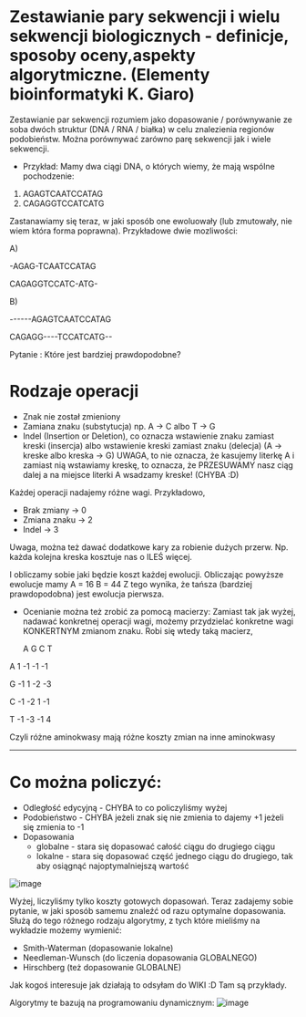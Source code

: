 # Zestawianie pary sekwencji i wielu sekwencji biologicznych - definicje, sposoby oceny,aspekty algorytmiczne. (Elementy bioinformatyki K. Giaro) 

Zestawianie par sekwencji rozumiem jako dopasowanie / porównywanie ze soba dwóch struktur (DNA / RNA / białka) w celu znalezienia regionów podobieństw.
Można porównywać zarówno parę sekwencji jak i wiele sekwencji.

- Przykład:
Mamy dwa ciągi DNA, o których wiemy, że mają wspólne pochodzenie:
1. AGAGTCAATCCATAG
2. CAGAGGTCCATCATG

Zastanawiamy się teraz, w jaki sposób one ewoluowały (lub zmutowały, nie wiem która forma poprawna). Przykładowe dwie mozliwości:

A)

-AGAG-TCAATCCATAG

CAGAGGTCCATC-ATG-

B)

------AGAGTCAATCCATAG

CAGAGG----TCCATCATG--

Pytanie : Które jest bardziej prawdopodobne?

# Rodzaje operacji
- Znak nie został zmieniony
- Zamiana znaku (substytucja) np. A -> C albo T -> G
- Indel (Insertion or Deletion), co oznacza wstawienie znaku zamiast kreski (insercja) albo wstawienie kreski zamiast znaku (delecja) (A -> kreske albo kreska -> G) UWAGA, to nie oznacza, że kasujemy literkę A i zamiast nią wstawiamy kreskę, to oznacza, że PRZESUWAMY nasz ciąg dalej a na miejsce literki A wsadzamy kreske! (CHYBA :D)

Każdej operacji nadajemy różne wagi. Przykładowo, 
- Brak zmiany -> 0
- Zmiana znaku -> 2
- Indel -> 3

Uwaga, można też dawać dodatkowe kary za robienie dużych przerw. Np. każda kolejna kreska kosztuje nas o ILEŚ więcej.

I obliczamy sobie jaki będzie koszt każdej ewolucji. Obliczając powyższe ewolucje mamy
A = 16
B = 44
Z tego wynika, że tańsza (bardziej prawdopodobna) jest ewolucja pierwsza.

* Ocenianie można też zrobić za pomocą macierzy:
Zamiast tak jak wyżej, nadawać konkretnej operacji wagi, możemy przydzielać konkretne wagi KONKERTNYM zmianom znaku. Robi się wtedy taką macierz, 

     A  G  C  T

A   1  -1  -1  -1

G  -1   1  -2  -3

C  -1  -2   1  -1

T  -1  -3  -1   4

Czyli różne aminokwasy mają różne koszty zmian na inne aminokwasy

-------------------------

# Co można policzyć:
  - Odległość edycyjną - CHYBA to co policzyliśmy wyżej
  - Podobieństwo - CHYBA jeżeli znak się nie zmienia to dajemy +1 jeżeli się zmienia to -1
  - Dopasowania
    - globalne - stara się dopasować całość ciągu do drugiego ciągu
    - lokalne - stara się dopasować część jednego ciągu do drugiego, tak aby osiągnąć najoptymalniejszą wartość

![image](https://www.researchgate.net/profile/Tomas_Flouri/publication/260376769/figure/fig2/AS:216362501840900@1428596248757/Global-local-and-semi-global-alignment-The-global-local-and-semi-global-alignments.png)

Wyżej, liczyliśmy tylko koszty gotowych dopasowań. Teraz zadajemy sobie pytanie, w jaki sposób samemu znaleźć od razu optymalne dopasowania.
Służą do tego różnego rodzaju algorytmy, z tych które mieliśmy na wykładzie możemy wymienić: 
  - Smith-Waterman (dopasowanie lokalne)
  - Needleman-Wunsch (do liczenia dopasowania GLOBALNEGO) 
  - Hirschberg (też dopasowanie GLOBALNE) 

Jak kogoś interesuje jak działają to odsyłam do WIKI :D Tam są przykłady. 

Algorytmy te bazują na programowaniu dynamicznym:
![image](https://user-images.githubusercontent.com/12485656/69080065-8fcac400-0a3b-11ea-9ab8-5c0136c58636.png)

